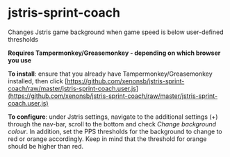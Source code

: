 # jstris-sprint-coach
Changes Jstris game background when game speed is below user-defined thresholds

**Requires Tampermonkey/Greasemonkey - depending on which browser you use**

**To install**: ensure that you already have Tampermonkey/Greasemonkey installed, then click [https://github.com/xenonsb/jstris-sprint-coach/raw/master/jstris-sprint-coach.user.js](https://github.com/xenonsb/jstris-sprint-coach/raw/master/jstris-sprint-coach.user.js)

**To configure**: under Jstris settings, navigate to the additional settings (+) through the nav-bar, scroll to the bottom and check *Change background colour*. In addition, set the PPS thresholds for the background to change to red or orange accordingly. Keep in mind that the threshold for orange should be higher than red.
